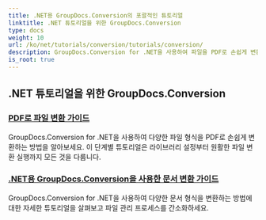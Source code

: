 ```yaml
---
title: .NET용 GroupDocs.Conversion의 포괄적인 튜토리얼
linktitle: .NET 튜토리얼을 위한 GroupDocs.Conversion
type: docs
weight: 10
url: /ko/net/tutorials/conversion/tutorials/conversion/
description: GroupDocs.Conversion for .NET을 사용하여 파일을 PDF로 손쉽게 변환하세요. 사용자 지정 가능한 옵션으로 문서 관리를 간소화하세요.
is_root: true
---
```


## .NET 튜토리얼을 위한 GroupDocs.Conversion
### [PDF로 파일 변환 가이드](./guide-to-file-conversion-to-pdf/)
GroupDocs.Conversion for .NET을 사용하여 다양한 파일 형식을 PDF로 손쉽게 변환하는 방법을 알아보세요. 이 단계별 튜토리얼은 라이브러리 설정부터 원활한 파일 변환 실행까지 모든 것을 다룹니다.
### [.NET용 GroupDocs.Conversion을 사용한 문서 변환 가이드](./guide-to-document-conversion/)
GroupDocs.Conversion for .NET을 사용하여 다양한 문서 형식을 변환하는 방법에 대한 자세한 튜토리얼을 살펴보고 파일 관리 프로세스를 간소화하세요.